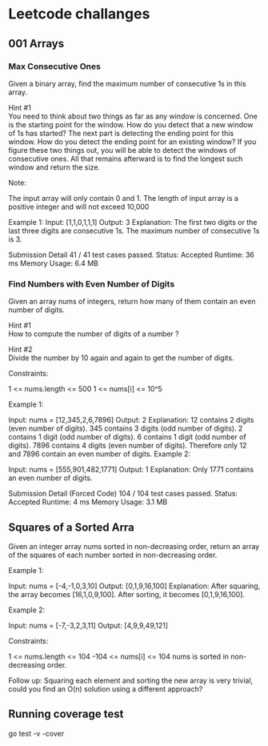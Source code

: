 # Leetcode challanges

## 001 Arrays

### Max Consecutive Ones
Given a binary array, find the maximum number of consecutive 1s in this array.

Hint #1  
You need to think about two things as far as any window is concerned. One is the starting point for the window. How do you detect that a new window of 1s has started? The next part is detecting the ending point for this window. How do you detect the ending point for an existing window? If you figure these two things out, you will be able to detect the windows of consecutive ones. All that remains afterward is to find the longest such window and return the size.

Note:

The input array will only contain 0 and 1.
The length of input array is a positive integer and will not exceed 10,000

Example 1:
Input: [1,1,0,1,1,1]
Output: 3
Explanation: The first two digits or the last three digits are consecutive 1s.
    The maximum number of consecutive 1s is 3.

Submission Detail
41 / 41 test cases passed.
Status: Accepted
Runtime: 36 ms
Memory Usage: 6.4 MB    

### Find Numbers with Even Number of Digits
Given an array nums of integers, return how many of them contain an even number of digits.

Hint #1  
How to compute the number of digits of a number ?

Hint #2  
Divide the number by 10 again and again to get the number of digits.

Constraints:

1 <= nums.length <= 500
1 <= nums[i] <= 10^5

Example 1:

Input: nums = [12,345,2,6,7896]
Output: 2
Explanation: 
12 contains 2 digits (even number of digits). 
345 contains 3 digits (odd number of digits). 
2 contains 1 digit (odd number of digits). 
6 contains 1 digit (odd number of digits). 
7896 contains 4 digits (even number of digits). 
Therefore only 12 and 7896 contain an even number of digits.
Example 2:

Input: nums = [555,901,482,1771]
Output: 1 
Explanation: 
Only 1771 contains an even number of digits.

Submission Detail (Forced Code)
104 / 104 test cases passed.
Status: Accepted
Runtime: 4 ms
Memory Usage: 3.1 MB

## Squares of a Sorted Arra
Given an integer array nums sorted in non-decreasing order, return an array of the squares of each number sorted in non-decreasing order.

Example 1:

Input: nums = [-4,-1,0,3,10]
Output: [0,1,9,16,100]
Explanation: After squaring, the array becomes [16,1,0,9,100].
After sorting, it becomes [0,1,9,16,100].

Example 2:

Input: nums = [-7,-3,2,3,11]
Output: [4,9,9,49,121]

Constraints:

1 <= nums.length <= 104
-104 <= nums[i] <= 104
nums is sorted in non-decreasing order.
 

Follow up: Squaring each element and sorting the new array is very trivial, could you find an O(n) solution using a different approach?

## Running coverage test
go test -v -cover